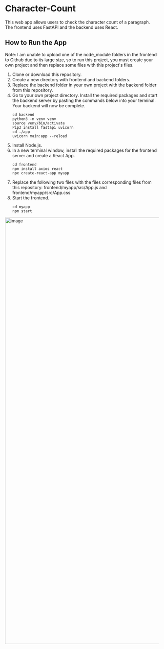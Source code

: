 # Character-Count
 
This web app allows users to check the character count of a paragraph. The frontend uses FastAPI and the backend uses React.

## How to Run the App
Note: I am unable to upload one of the node_module folders in the frontend to Github due to its large size, so to run this project, you must create your own project and then replace some files with this project's files.

1. Clone or download this repository.
2. Create a new directory with frontend and backend folders.
3. Replace the backend folder in your own project with the backend folder from this repository.
2. Go to your own project directory. Install the required packages and start the backend server by pasting the commands below into your terminal. Your backend will now be complete.
   ``` shell
   cd backend
   python3 -m venv venv
   source venv/bin/activate
   Pip3 install fastapi uvicorn
   cd ./app
   uvicorn main:app --reload
   ```
3. Install Node.js.
4. In a new terminal window, install the required packages for the frontend server and create a React App.
   ```shell
   cd frontend
   npm install axios react
   npx create-react-app myapp
   ```
5. Replace the following two files with the files corresponding files from this repository:
      frontend/myapp/src/App.js and frontend/myapp/src/App.css
6. Start the frontend.
   ```
   cd myapp
   npm start
   ````

<img width="1393" alt="image" src="https://user-images.githubusercontent.com/127628127/235374868-b03d7f5a-b07c-429e-89d4-ba11af508664.png">

